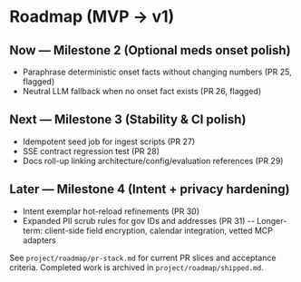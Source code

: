 # Roadmap (MVP → v1)

## Now — Milestone 2 (Optional meds onset polish)

- Paraphrase deterministic onset facts without changing numbers (PR 25, flagged)
- Neutral LLM fallback when no onset fact exists (PR 26, flagged)

## Next — Milestone 3 (Stability & CI polish)

- Idempotent seed job for ingest scripts (PR 27)
- SSE contract regression test (PR 28)
- Docs roll-up linking architecture/config/evaluation references (PR 29)

## Later — Milestone 4 (Intent + privacy hardening)

- Intent exemplar hot-reload refinements (PR 30)
- Expanded PII scrub rules for gov IDs and addresses (PR 31)
-- Longer-term: client-side field encryption, calendar integration, vetted MCP adapters

See `project/roadmap/pr-stack.md` for current PR slices and acceptance criteria. Completed work is archived in `project/roadmap/shipped.md`.

